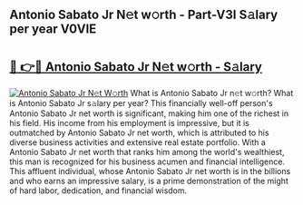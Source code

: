 ## Antonio Sabato Jr N𝚎t w𝚘rth - Part-V3I S𝚊lary per year V0VIE

# <h2><a href="http://gc1qnzz.nevu.top/?p=Antonio+Sabato+Jr">🔗 👉🔴 Antonio Sabato Jr N𝚎t w𝚘rth - S𝚊lary</a></h2>

[![Antonio Sabato Jr N𝚎t W𝚘rth](https://i.imgur.com/Oavwk0R.jpeg)](http://gc1qnzz.nevu.top/?p=Antonio+Sabato+Jr)
What is Antonio Sabato Jr n𝚎t w𝚘rth? What is Antonio Sabato Jr s𝚊lary per year?
This financially well-off person's Antonio Sabato Jr net worth is significant, making him one of the richest in his field. His income from his employment is impressive, but it is outmatched by Antonio Sabato Jr net worth, which is attributed to his diverse business activities and extensive real estate portfolio. With a Antonio Sabato Jr net worth that ranks him among the world's wealthiest, this man is recognized for his business acumen and financial intelligence. This affluent individual, whose Antonio Sabato Jr net worth is in the billions and who earns an impressive salary, is a prime demonstration of the might of hard labor, dedication, and financial wisdom.
